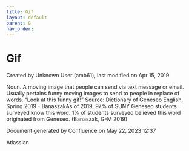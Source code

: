 ```yaml
---
title: Gif
layout: default
parent: G
nav_order:
---
```


# Gif

Created by  Unknown User (amb61), last modified on Apr 15, 2019

Noun. A moving image that people can send via text message or email. Usually pertains funny moving images to send to people in replace of words. “Look at this funny gif!” Source: Dictionary of Geneseo English, Spring 2019 - BanaszakAs of 2019, 97% of SUNY Geneseo students surveyed know this word. 1% of students surveyed believed this word originated from Geneseo. (Banaszak, G-M 2019)

Document generated by Confluence on May 22, 2023 12:37

Atlassian
